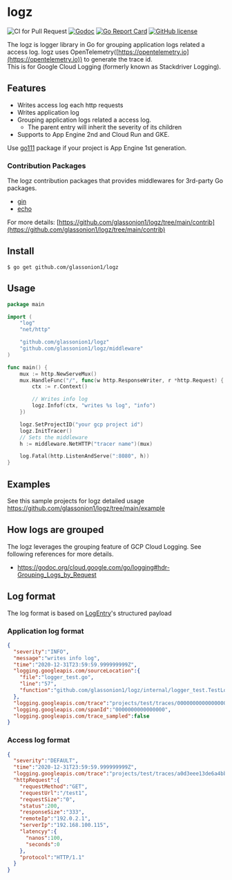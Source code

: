 # logz

![CI for Pull Request](https://github.com/glassonion1/logz/workflows/CI%20for%20Pull%20Request/badge.svg)
[![Godoc](https://img.shields.io/badge/godoc-reference-blue)](https://godoc.org/github.com/glassonion1/logz)
[![Go Report Card](https://goreportcard.com/badge/github.com/glassonion1/logz)](https://goreportcard.com/report/github.com/glassonion1/logz)
[![GitHub license](https://img.shields.io/github/license/glassonion1/logz)](https://github.com/glassonion1/logz/blob/main/LICENSE)

The logz is logger library in Go for grouping application logs related a access log. logz uses OpenTelemetry([https://opentelemetry.io](https://opentelemetry.io)) to generate the trace id.  
This is for Google Cloud Logging (formerly known as Stackdriver Logging).  

## Features
* Writes access log each http requests
* Writes application log
* Grouping application logs related a access log.
  * The parent entry will inherit the severity of its children
* Supports to App Engine 2nd and Cloud Run and GKE.

Use [go111](https://github.com/glassonion1/logz/tree/main/go111) package if your project is App Engine 1st generation.

### Contribution Packages
The logz contribution packages that provides middlewares for 3rd-party Go packages.
* [gin](https://github.com/glassonion1/logz/tree/main/contrib/github.com/gin-gonic/gin/logzgin)
* [echo](https://github.com/glassonion1/logz/tree/main/contrib/github.com/labstack/echo/logzecho)

For more details: [https://github.com/glassonion1/logz/tree/main/contrib](https://github.com/glassonion1/logz/tree/main/contrib)

## Install
```
$ go get github.com/glassonion1/logz
```

## Usage

```go
package main

import (
    "log"
    "net/http"

    "github.com/glassonion1/logz"
    "github.com/glassonion1/logz/middleware"
)

func main() {
    mux := http.NewServeMux()
    mux.HandleFunc("/", func(w http.ResponseWriter, r *http.Request) {
        ctx := r.Context()

        // Writes info log
        logz.Infof(ctx, "writes %s log", "info")
    })

    logz.SetProjectID("your gcp project id")
    logz.InitTracer()
    // Sets the middleware
    h := middleware.NetHTTP("tracer name")(mux)

    log.Fatal(http.ListenAndServe(":8080", h))
}
```

## Examples
See this sample projects for logz detailed usage  
https://github.com/glassonion1/logz/tree/main/example

## How logs are grouped
The logz leverages the grouping feature of GCP Cloud Logging. See following references for more details.
* https://godoc.org/cloud.google.com/go/logging#hdr-Grouping_Logs_by_Request

## Log format
The log format is based on [LogEntry](https://cloud.google.com/logging/docs/reference/v2/rest/v2/LogEntry)'s structured payload

### Application log format

```json
{
  "severity":"INFO",
  "message":"writes info log",
  "time":"2020-12-31T23:59:59.999999999Z",
  "logging.googleapis.com/sourceLocation":{
    "file":"logger_test.go",
    "line":"57",
    "function":"github.com/glassonion1/logz/internal/logger_test.TestLoggerWriteApplicationLog.func3"
  },
  "logging.googleapis.com/trace":"projects/test/traces/00000000000000000000000000000000",
  "logging.googleapis.com/spanId":"0000000000000000",
  "logging.googleapis.com/trace_sampled":false
}
```

### Access log format

```json
{
  "severity":"DEFAULT",
  "time":"2020-12-31T23:59:59.999999999Z",
  "logging.googleapis.com/trace":"projects/test/traces/a0d3eee13de6a4bbcf291eb444b94f28",
  "httpRequest":{
    "requestMethod":"GET",
    "requestUrl":"/test1",
    "requestSize":"0",
    "status":200,
    "responseSize":"333",
    "remoteIp":"192.0.2.1",
    "serverIp":"192.168.100.115",
    "latencyy":{
      "nanos":100,
      "seconds":0
    },
    "protocol":"HTTP/1.1"
  }
}
```
